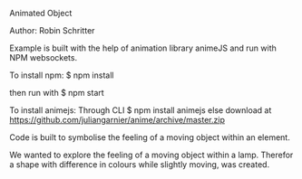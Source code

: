 Animated Object

Author: Robin Schritter

Example is built with the help of animation library animeJS and run with NPM websockets.

To install npm:
$ npm install

then run with 
$ npm start

To install animejs:
  Through CLI
$ npm install animejs
  else download at
  https://github.com/juliangarnier/anime/archive/master.zip
  
  

Code is built to symbolise the feeling of a moving object within an element. 

We wanted to explore the feeling of a moving object within a lamp. Therefor a shape with difference in colours while slightly moving, was created.
